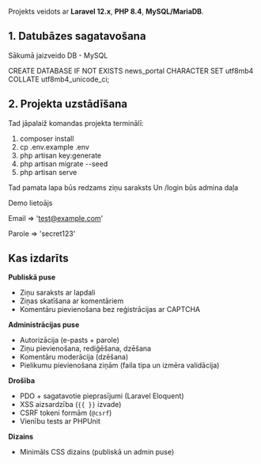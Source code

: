 Projekts veidots ar **Laravel 12.x**, **PHP 8.4**, **MySQL/MariaDB**.  


## 1. Datubāzes sagatavošana
Sākumā jaizveido DB - MySQL

CREATE DATABASE IF NOT EXISTS news_portal
  CHARACTER SET utf8mb4
  COLLATE utf8mb4_unicode_ci;

## 2. Projekta uzstādīšana
Tad jāpalaiž komandas projekta terminālī:
1. composer install
2. cp .env.example .env
3. php artisan key:generate
4. php artisan migrate --seed
5. php artisan serve

Tad pamata lapa būs redzams ziņu saraksts
Un /login būs admina daļa

Demo lietoājs


Email => 'test@example.com'

Parole => 'secret123'


## Kas izdarīts

**Publiskā puse**
- Ziņu saraksts ar lapdali
- Ziņas skatīšana ar komentāriem
- Komentāru pievienošana bez reģistrācijas ar CAPTCHA

**Administrācijas puse**
- Autorizācija (e-pasts + parole)
- Ziņu pievienošana, rediģēšana, dzēšana
- Komentāru moderācija (dzēšana)
- Pielikumu pievienošana ziņām (faila tipa un izmēra validācija)

**Drošība**
- PDO + sagatavotie pieprasījumi (Laravel Eloquent)
- XSS aizsardzība (`{{ }}` izvade)
- CSRF tokeni formām (`@csrf`)
- Vienību tests ar PHPUnit

**Dizains**
- Minimāls CSS dizains (publiskā un admin puse)
